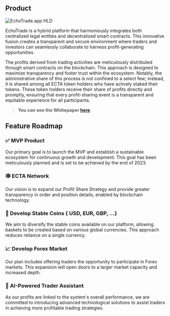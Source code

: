 ## Product
![EchoTrade.app HLD](https://github.com/echotrade-app/whitepaper/assets/20872780/eb952e9e-e13e-486c-a9b6-f4c323a2a321)

EchoTrade is a hybrid platform that harmoniously integrates both centralized legal entities and decentralized smart contracts. This innovative fusion creates a transparent and secure environment where traders and investors can seamlessly collaborate to harness profit-generating opportunities.

The profits derived from trading activities are meticulously distributed through smart contracts on the blockchain. This approach is designed to maximize transparency and foster trust within the ecosystem. Notably, the administrative share of this process is not confined to a select few; instead, it is shared among all ECTA token holders who have actively staked their tokens. These token holders receive their share of profits directly and promptly, ensuring that every profit-sharing event is a transparent and equitable experience for all participants.

> **You can see the Whitepaper [here](https://github.com/echotrade-app/whitepaper/wiki)**.

## Feature Roadmap

### ✅ MVP Product

Our primary goal is to launch the MVP and establish a sustainable ecosystem for continuous growth and development. This goal has been meticulously planned and is set to be achieved by the end of 2023.

### 🕸️ ECTA Network

Our vision is to expand our Profit Share Strategy and provide greater transparency in order and position details, enabled by blockchain technology.

### 🚀 Develop Stable Coins { USD, EUR, GBP, ...}

We aim to diversify the stable coins available on our platform, allowing baskets to be created based on various global currencies. This approach reduces reliance on a single currency.

### 📈 Develop Forex Market

Our plan includes offering traders the opportunity to participate in Forex markets. This expansion will open doors to a larger market capacity and increased depth.

### 🤖 AI-Powered Trader Assistant

As our profits are linked to the system's overall performance, we are committed to introducing advanced technological solutions to assist traders in achieving more profitable trading strategies.


<!--

**Here are some ideas to get you started:**

🙋‍♀️ A short introduction - what is your organization all about?
🌈 Contribution guidelines - how can the community get involved?
👩‍💻 Useful resources - where can the community find your docs? Is there anything else the community should know?
🍿 Fun facts - what does your team eat for breakfast?
🧙 Remember, you can do mighty things with the power of [Markdown](https://docs.github.com/github/writing-on-github/getting-started-with-writing-and-formatting-on-github/basic-writing-and-formatting-syntax)
-->
